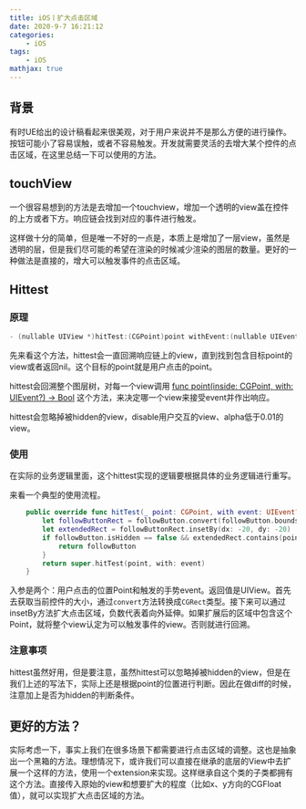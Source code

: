 ```yaml
---
title: iOS丨扩大点击区域
date: 2020-9-7 16:21:12
categories:
    - iOS
tags: 
    - iOS
mathjax: true
---
```


## 背景
有时UE给出的设计稿看起来很美观，对于用户来说并不是那么方便的进行操作。按钮可能小了容易误触，或者不容易触发。开发就需要灵活的去增大某个控件的点击区域，在这里总结一下可以使用的方法。
<!--more-->
## touchView
一个很容易想到的方法是去增加一个touchview，增加一个透明的view盖在控件的上方或者下方。响应链会找到对应的事件进行触发。

这样做十分的简单，但是唯一不好的一点是，本质上是增加了一层view，虽然是透明的层，但是我们尽可能的希望在渲染的时候减少渲染的图层的数量。更好的一种做法是直接的，增大可以触发事件的点击区域。

## Hittest
### 原理
```objectivec
- (nullable UIView *)hitTest:(CGPoint)point withEvent:(nullable UIEvent *)event;   // recursively calls -pointInside:withEvent:. point is in the receiver's coordinate system
```
先来看这个方法，hittest会一直回溯响应链上的view，直到找到包含目标point的view或者返回nil。这个目标的point就是用户点击的point。

hittest会回溯整个图层树，对每一个view调用 [func point(inside: CGPoint, with: UIEvent?) -> Bool](https://developer.apple.com/documentation/uikit/uiview/1622533-point) 这个方法，来决定哪一个view来接受event并作出响应。

hittest会忽略掉被hidden的view，disable用户交互的view、alpha低于0.01的view。

### 使用
在实际的业务逻辑里面，这个hittest实现的逻辑要根据具体的业务逻辑进行重写。

来看一个典型的使用流程。
```swift
    public override func hitTest(_ point: CGPoint, with event: UIEvent?) -> UIView? {
        let followButtonRect = followButton.convert(followButton.bounds, to: self)
        let extendedRect = followButtonRect.insetBy(dx: -20, dy: -20)
        if followButton.isHidden == false && extendedRect.contains(point) {
            return followButton
        }
        return super.hitTest(point, with: event)
    }
```

入参是两个：用户点击的位置Point和触发的手势event。返回值是UIView。首先去获取当前控件的大小，通过`convert`方法转换成`CGRect`类型。接下来可以通过insetBy方法扩大点击区域，负数代表着向外延伸。如果扩展后的区域中包含这个Point，就将整个view认定为可以触发事件的view。否则就进行回溯。

### 注意事项
hittest虽然好用，但是要注意，虽然hittest可以忽略掉被hidden的view，但是在我们上述的写法下，实际上还是根据point的位置进行判断。因此在做diff的时候，注意加上是否为hidden的判断条件。

## 更好的方法？
实际考虑一下，事实上我们在很多场景下都需要进行点击区域的调整。这也是抽象出一个黑箱的方法。理想情况下，或许我们可以直接在继承的底层的View中去扩展一个这样的方法，使用一个extension来实现。这样继承自这个类的子类都拥有这个方法。直接传入原始的view和想要扩大的程度（比如x、y方向的CGFloat值），就可以实现扩大点击区域的方法。



